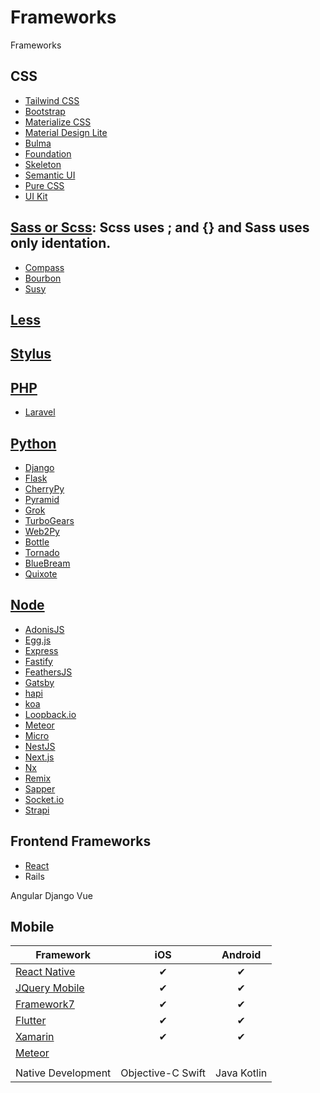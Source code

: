 # Frameworks
Frameworks

## CSS

- [Tailwind CSS](https://tailwindcss.com/)
- [Bootstrap](https://getbootstrap.com/)
- [Materialize CSS](https://materializecss.com/)
- [Material Design Lite](https://getmdl.io/)
- [Bulma](https://bulma.io/)
- [Foundation](https://get.foundation/)
- [Skeleton](http://getskeleton.com/)
- [Semantic UI](https://semantic-ui.com/)
- [Pure CSS](https://purecss.io/)
- [UI Kit](https://getuikit.com/)

## [Sass or Scss](https://sass-lang.com/): Scss uses ; and {} and Sass uses only identation.

- [Compass](http://compass-style.org/)
- [Bourbon](https://www.bourbon.io/)
- [Susy](https://www.oddbird.net/susy/)

## [Less](https://lesscss.org/)


## [Stylus](https://stylus-lang.com/)


## [PHP](https://www.php.net/)

- [Laravel](https://laravel.com/)

## [Python](https://www.python.org/)

- [Django](https://www.djangoproject.com/)
- [Flask](https://flask.palletsprojects.com/en/2.2.x/)
- [CherryPy](https://cherrypy.dev/)
- [Pyramid](https://trypyramid.com/)
- [Grok](http://grok.zope.org/)
- [TurboGears](https://turbogears.org/)
- [Web2Py](http://www.web2py.com/)
- [Bottle](https://bottlepy.org/docs/dev/)
- [Tornado](https://www.tornadoweb.org/en/stable/)
- [BlueBream](https://pypi.org/project/bluebream/)
- [Quixote](http://quixote.ca/)

## [Node](https://nodejs.org/en/)

- [AdonisJS](https://adonisjs.com/)
- [Egg.js](https://www.eggjs.org/)
- [Express](https://expressjs.com/)
- [Fastify](https://www.fastify.io/)
- [FeathersJS](https://feathersjs.com/)
- [Gatsby](https://www.gatsbyjs.com/)
- [hapi](https://hapi.dev/)
- [koa](https://koajs.com/)
- [Loopback.io](https://loopback.io/)
- [Meteor](https://www.meteor.com/)
- [Micro](http://microjs.com/#)
- [NestJS](https://nestjs.com/)
- [Next.js](https://nextjs.org/)
- [Nx](https://nx.dev/)
- [Remix](https://remix.run/)
- [Sapper](https://sapper.svelte.dev/)
- [Socket.io](https://socket.io/)
- [Strapi](https://strapi.io/)

## Frontend Frameworks

- [React](https://reactjs.org/)
- Rails


Angular
Django
Vue

## Mobile

| **Framework**                                              | **iOS**           | **Android** |
|------------------------------------------------------------|:-----------------:|:-----------:|
| [React Native](https://reactnative.dev/)                   |         ✔         |      ✔      |
| [JQuery Mobile](https://jquerymobile.com/)                 |         ✔         |      ✔      |
| [Framework7](https://framework7.io/)                       |         ✔         |      ✔      |
| [Flutter](https://flutter.dev/)                            |         ✔         |      ✔      |
| [Xamarin](https://dotnet.microsoft.com/en-us/apps/xamarin) |         ✔         |      ✔      |
| [Meteor](https://www.meteor.com/)                          |                   |             |
|                                                            |                   |             |
| Native Development                                         | Objective-C Swift | Java Kotlin |



